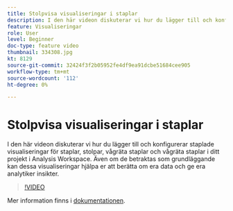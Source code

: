 ```yaml
---
title: Stolpvisa visualiseringar i staplar
description: I den här videon diskuterar vi hur du lägger till och konfigurerar staplade visualiseringar för staplar, stolpar, vågräta staplar och vågräta staplar i ditt projekt i Analysis Workspace. Även om de betraktas som grundläggande kan dessa visualiseringar hjälpa er att berätta om era data och ge era analytiker insikter.
feature: Visualiseringar
role: User
level: Beginner
doc-type: feature video
thumbnail: 334308.jpg
kt: 8129
source-git-commit: 32424f3f2b05952fe4df9ea91dcbe51684cee905
workflow-type: tm+mt
source-wordcount: '112'
ht-degree: 0%

---
```



# Stolpvisa visualiseringar i staplar

I den här videon diskuterar vi hur du lägger till och konfigurerar staplade visualiseringar för staplar, stolpar, vågräta staplar och vågräta staplar i ditt projekt i Analysis Workspace. Även om de betraktas som grundläggande kan dessa visualiseringar hjälpa er att berätta om era data och ge era analytiker insikter.

>[!VIDEO](https://video.tv.adobe.com/v/334308/?quality=12&learn=on)

Mer information finns i [dokumentationen](https://experienceleague.adobe.com/docs/analytics/analyze/analysis-workspace/visualizations/bar.html?lang=en).
